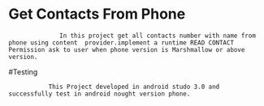 # Get Contacts From Phone
                  
                  In this project get all contacts number with name from phone using content  provider.implement a runtime READ CONTACT Permission ask to user when phone version is Marshmallow or above version.
 #Testing
 
               This Project developed in android studo 3.0 and successfully test in android nought version phone.
 
         
